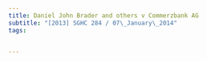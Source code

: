 ```yaml
---
title: Daniel John Brader and others v Commerzbank AG 
subtitle: "[2013] SGHC 284 / 07\_January\_2014"
tags:


---
```


